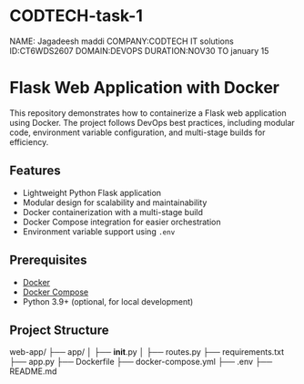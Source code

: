 # CODTECH-task-1
NAME: Jagadeesh maddi
COMPANY:CODTECH IT solutions
ID:CT6WDS2607
DOMAIN:DEVOPS
DURATION:NOV30 TO january 15

# Flask Web Application with Docker

This repository demonstrates how to containerize a Flask web application using Docker. The project follows DevOps best practices, including modular code, environment variable configuration, and multi-stage builds for efficiency.

## Features
- Lightweight Python Flask application
- Modular design for scalability and maintainability
- Docker containerization with a multi-stage build
- Docker Compose integration for easier orchestration
- Environment variable support using `.env`

## Prerequisites
- [Docker](https://www.docker.com/)
- [Docker Compose](https://docs.docker.com/compose/)
- Python 3.9+ (optional, for local development)

## Project Structure
web-app/
├── app/
│   ├── __init__.py
│   ├── routes.py
├── requirements.txt
├── app.py
├── Dockerfile
├── docker-compose.yml
├── .env
├── README.md
